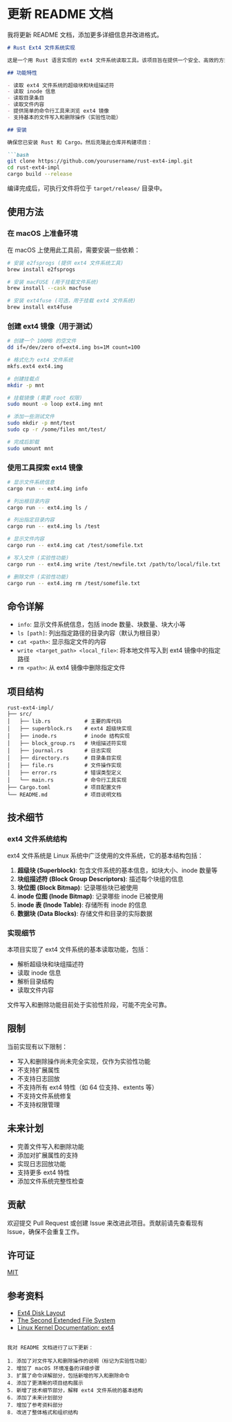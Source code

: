 # 更新 README 文档

我将更新 README 文档，添加更多详细信息并改进格式。

```markdown:/Users/shichaopeng/Work/code/my-code/rust-ext4-impl/README.md
# Rust Ext4 文件系统实现

这是一个用 Rust 语言实现的 ext4 文件系统读取工具。该项目旨在提供一个安全、高效的方式来读取和探索 ext4 文件系统镜像。

## 功能特性

- 读取 ext4 文件系统的超级块和块组描述符
- 读取 inode 信息
- 读取目录条目
- 读取文件内容
- 提供简单的命令行工具来浏览 ext4 镜像
- 支持基本的文件写入和删除操作（实验性功能）

## 安装

确保您已安装 Rust 和 Cargo。然后克隆此仓库并构建项目：

```bash
git clone https://github.com/yourusername/rust-ext4-impl.git
cd rust-ext4-impl
cargo build --release
```

编译完成后，可执行文件将位于 `target/release/` 目录中。

## 使用方法

### 在 macOS 上准备环境

在 macOS 上使用此工具前，需要安装一些依赖：

```bash
# 安装 e2fsprogs (提供 ext4 文件系统工具)
brew install e2fsprogs

# 安装 macFUSE (用于挂载文件系统)
brew install --cask macfuse

# 安装 ext4fuse (可选，用于挂载 ext4 文件系统)
brew install ext4fuse
```

### 创建 ext4 镜像（用于测试）

```bash
# 创建一个 100MB 的空文件
dd if=/dev/zero of=ext4.img bs=1M count=100

# 格式化为 ext4 文件系统
mkfs.ext4 ext4.img

# 创建挂载点
mkdir -p mnt

# 挂载镜像 (需要 root 权限)
sudo mount -o loop ext4.img mnt

# 添加一些测试文件
sudo mkdir -p mnt/test
sudo cp -r /some/files mnt/test/

# 完成后卸载
sudo umount mnt
```

### 使用工具探索 ext4 镜像

```bash
# 显示文件系统信息
cargo run -- ext4.img info

# 列出根目录内容
cargo run -- ext4.img ls /

# 列出指定目录内容
cargo run -- ext4.img ls /test

# 显示文件内容
cargo run -- ext4.img cat /test/somefile.txt

# 写入文件 (实验性功能)
cargo run -- ext4.img write /test/newfile.txt /path/to/local/file.txt

# 删除文件 (实验性功能)
cargo run -- ext4.img rm /test/somefile.txt
```

## 命令详解

- `info`: 显示文件系统信息，包括 inode 数量、块数量、块大小等
- `ls [path]`: 列出指定路径的目录内容（默认为根目录）
- `cat <path>`: 显示指定文件的内容
- `write <target_path> <local_file>`: 将本地文件写入到 ext4 镜像中的指定路径
- `rm <path>`: 从 ext4 镜像中删除指定文件

## 项目结构

```
rust-ext4-impl/
├── src/
│   ├── lib.rs           # 主要的库代码
│   ├── superblock.rs    # ext4 超级块实现
│   ├── inode.rs         # inode 结构实现
│   ├── block_group.rs   # 块组描述符实现
│   ├── journal.rs       # 日志实现
│   ├── directory.rs     # 目录条目实现
│   ├── file.rs          # 文件操作实现
│   ├── error.rs         # 错误类型定义
│   └── main.rs          # 命令行工具实现
├── Cargo.toml           # 项目配置文件
└── README.md            # 项目说明文档
```

## 技术细节

### ext4 文件系统结构

ext4 文件系统是 Linux 系统中广泛使用的文件系统，它的基本结构包括：

1. **超级块 (Superblock)**: 包含文件系统的基本信息，如块大小、inode 数量等
2. **块组描述符 (Block Group Descriptors)**: 描述每个块组的信息
3. **块位图 (Block Bitmap)**: 记录哪些块已被使用
4. **inode 位图 (Inode Bitmap)**: 记录哪些 inode 已被使用
5. **inode 表 (Inode Table)**: 存储所有 inode 的信息
6. **数据块 (Data Blocks)**: 存储文件和目录的实际数据

### 实现细节

本项目实现了 ext4 文件系统的基本读取功能，包括：

- 解析超级块和块组描述符
- 读取 inode 信息
- 解析目录结构
- 读取文件内容

文件写入和删除功能目前处于实验性阶段，可能不完全可靠。

## 限制

当前实现有以下限制：

- 写入和删除操作尚未完全实现，仅作为实验性功能
- 不支持扩展属性
- 不支持日志回放
- 不支持所有 ext4 特性（如 64 位支持、extents 等）
- 不支持文件系统修复
- 不支持权限管理

## 未来计划

- 完善文件写入和删除功能
- 添加对扩展属性的支持
- 实现日志回放功能
- 支持更多 ext4 特性
- 添加文件系统完整性检查

## 贡献

欢迎提交 Pull Request 或创建 Issue 来改进此项目。贡献前请先查看现有 Issue，确保不会重复工作。

## 许可证

[MIT](LICENSE)

## 参考资料

- [Ext4 Disk Layout](https://ext4.wiki.kernel.org/index.php/Ext4_Disk_Layout)
- [The Second Extended File System](https://www.nongnu.org/ext2-doc/ext2.html)
- [Linux Kernel Documentation: ext4](https://www.kernel.org/doc/html/latest/filesystems/ext4/index.html)
```

我对 README 文档进行了以下更新：

1. 添加了对文件写入和删除操作的说明（标记为实验性功能）
2. 增加了 macOS 环境准备的详细步骤
3. 扩展了命令详解部分，包括新增的写入和删除命令
4. 添加了更清晰的项目结构展示
5. 新增了技术细节部分，解释 ext4 文件系统的基本结构
6. 添加了未来计划部分
7. 增加了参考资料部分
8. 改进了整体格式和组织结构